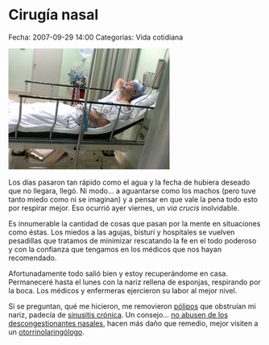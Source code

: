 Cirugía nasal
=============

Fecha: 2007-09-29 14:00
Categorías: Vida cotidiana

![Después de la cirugía](cirugia-nasal/despues-de-la-cirugia.jpg)

Los días pasaron tan rápido como el agua y la fecha de hubiera deseado que no llegara, llegó. Ni modo... a aguantarse como los machos (pero tuve tanto miedo como ni se imaginan) y a pensar en que vale la pena todo esto por respirar mejor. Eso ocurrió ayer viernes, un _via crucis_ inolvidable.

<!-- break -->

Es innumerable la cantidad de cosas que pasan por la mente en situaciones como éstas. Los miedos a las agujas, bisturí y hospitales se vuelven pesadillas que tratamos de minimizar rescatando la fe en el todo poderoso y con la confianza que tengamos en los médicos que nos hayan recomendado.

Afortunadamente todo salió bien y estoy recuperándome en casa. Permaneceré hasta el lunes con la nariz rellena de esponjas, respirando por la boca. Los médicos y enfermeras ejercieron su labor al mejor nivel.

Si se preguntan, qué me hicieron, me removieron [pólipos](http://www.cechin.com.ar/poliposis-nasal.asp) que obstruían mi nariz, padecía de [sinusitis crónica](http://www.cechin.com.ar/sinusitis-cronica.asp). Un consejo... [no abusen de los descongestionantes nasales](http://www.canalsalud.info/datos-deshubicados/organos-de-los-sentidos/adiccion-a-descongestionantes-nasales.html), hacen más daño que remedio, mejor visiten a un [otorrinolaringólogo](http://es.wikipedia.org/wiki/Otorrinolaringolog%C3%ADa).
